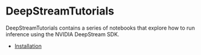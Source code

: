# DeepStreamTutorials
DeepStreamTutorials contains a series of notebooks that explore how to run inference using the NVIDIA DeepStream SDK. 

* [Installation](doc/install.md)
